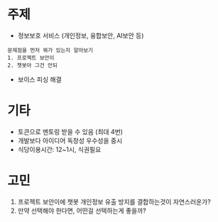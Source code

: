 # 주제
- 정보보호 서비스 (개인정보, 융합보안, AI보안 등)
```
문제점을 먼저 뭐가 있는지 알아보기
1. 프로젝트 보안이
2. 챗봇아 그건 안되
```
- 보이스 피싱 해결

# 기타
- 토큰으로 멘토링 받을 수 있음 (최대 4번)
- 개발보다 아이디어 독창성 우수성을 중시
- 식당이용시간: 12~1시, 식권필요


# 고민
1. 프로젝트 보안이에 챗봇 개인정보 유출 방지를 결합하는것이 자연스러운가?
2. 만약 선택해야 한다면, 어떤걸 선택하는게 좋을까?